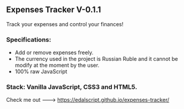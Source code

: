 ## Expenses Tracker V-0.1.1

Track your expenses and control your finances! 

### Specifications: 
- Add or remove expenses freely. 
- The currency used in the project is Russian Ruble and it cannot be modify at the moment by the user.
- 100% raw JavaScript

### Stack: Vanilla JavaScript, CSS3 and HTML5. 


Check me out ---> https://edalscript.github.io/expenses-tracker/
